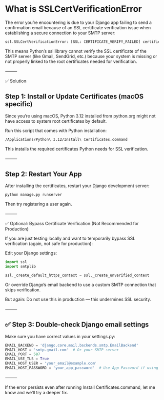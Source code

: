 # What is SSLCertVerificationError

The error you’re encountering is due to your Django app failing to send a confirmation email 
because of an SSL certificate verification issue when establishing 
a secure connection to your SMTP server:

```bash
ssl.SSLCertVerificationError: [SSL: CERTIFICATE_VERIFY_FAILED] certificate verify failed: unable to get local issuer certificate (_ssl.c:1010)
```

This means Python’s ssl library cannot verify the SSL certificate of the SMTP server 
(like Gmail, SendGrid, etc.) because your system is missing or not properly linked 
to the root certificates needed for verification.

⸻

✅ Solution

## Step 1: Install or Update Certificates (macOS specific)

Since you’re using macOS, Python 3.12 installed from python.org might not have access 
to system root certificates by default.

Run this script that comes with Python installation:

```bash
/Applications/Python\ 3.12/Install\ Certificates.command
```

This installs the required certificates Python needs for SSL verification.

⸻

## Step 2: Restart Your App

After installing the certificates, restart your Django development server:

```bash
python manage.py runserver
```

Then try registering a user again.

⸻

✅ Optional: Bypass Certificate Verification (Not Recommended for Production)

If you are just testing locally and want to temporarily bypass SSL verification (again, not safe for production):

Edit your Django settings:
```python
import ssl
import smtplib

ssl._create_default_https_context = ssl._create_unverified_context
```

Or override Django’s email backend to use a custom SMTP connection that skips verification.

But again: Do not use this in production — this undermines SSL security.

⸻

## ✅ Step 3: Double-check Django email settings

Make sure you have correct values in your settings.py:
```python
EMAIL_BACKEND = 'django.core.mail.backends.smtp.EmailBackend'
EMAIL_HOST = 'smtp.gmail.com'  # Or your SMTP server
EMAIL_PORT = 587
EMAIL_USE_TLS = True
EMAIL_HOST_USER = 'your_email@example.com'
EMAIL_HOST_PASSWORD = 'your_app_password'  # Use App Password if using Gmail
```

⸻

If the error persists even after running Install Certificates.command, 
let me know and we’ll try a deeper fix.